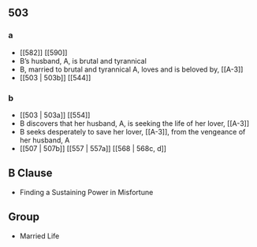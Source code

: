 ## 503
### a
- [[582]] [[590]] 
- B’s husband, A, is brutal and tyrannical
- B, married to brutal and tyrannical A, loves and is beloved by, [[A-3]]
- [[503 | 503b]] [[544]] 

### b
- [[503 | 503a]] [[554]] 
- B discovers that her husband, A, is seeking the life of her lover, [[A-3]]
- B seeks desperately to save her lover, [[A-3]], from the vengeance of her husband, A
- [[507 | 507b]] [[557 | 557a]] [[568 | 568c, d]] 

## B Clause
- Finding a Sustaining Power in Misfortune

## Group
- Married Life

